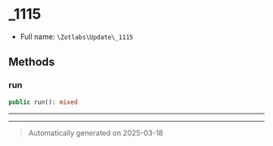 
# _1115





* Full name: `\Zotlabs\Update\_1115`




## Methods


### run



```php
public run(): mixed
```












***


***
> Automatically generated on 2025-03-18

